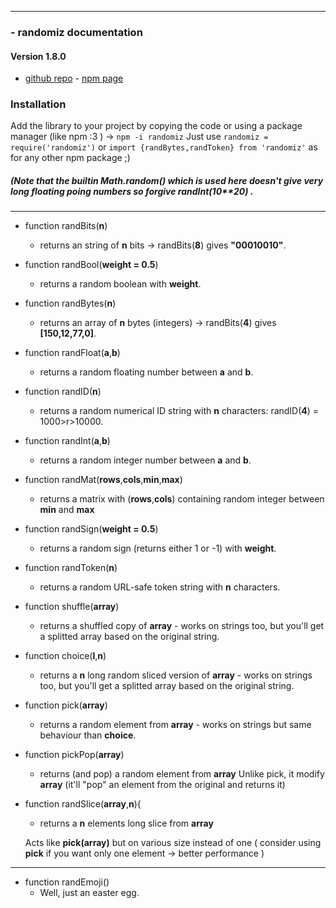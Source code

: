
-------
### - randomiz documentation

#### Version 1.8.0
- [github repo](https://github.com/manerr/randomiz) - [npm page](https://www.npmjs.com/package/randomiz)

### Installation

Add the library to your project by copying the code or using a package manager (like npm :3 )  -> `npm -i randomiz`
Just use `randomiz = require('randomiz')` or `import {randBytes,randToken} from 'randomiz'` as for any other npm package ;) 

##### (Note that the builtin Math.random() which is used here doesn't give very long floating poing numbers so forgive randInt(10\*\*20) .
 
-------

- function randBits(**n**)
    - returns an string of **n** bits → randBits(**8**) gives **"00010010"**.


- function randBool(**weight = 0.5**)
    - returns a random boolean with **weight**.


- function randBytes(**n**)
    - returns an array of **n** bytes (integers) → randBits(**4**) gives **[150,12,77,0]**.


- function randFloat(**a**,**b**)
    - returns a random floating number between **a** and **b**.


- function randID(**n**)
    - returns a random numerical ID string with **n** characters: randID(**4**) = 1000>r>10000.
    

- function randInt(**a**,**b**)
    - returns a random integer number between **a** and **b**.


- function randMat(**rows**,**cols**,**min**,**max**)
    - returns a matrix with (**rows**,**cols**) containing random integer between **min** and **max**


- function randSign(**weight = 0.5**)
    - returns a random sign (returns either 1 or -1) with **weight**.


- function randToken(**n**)
    - returns a random URL-safe token string with **n** characters.


- function shuffle(**array**)
    - returns a shuffled copy of **array** - works on strings too, but you'll get a splitted array based on the original string. 


- function choice(**l**,**n**)
    - returns a **n** long random sliced version of **array** - works on strings too, but you'll get a splitted array based on the original string. 


- function pick(**array**)
    - returns a random element from **array** - works on strings but same behaviour than **choice**. 


- function pickPop(**array**)
    - returns (and pop) a random element from **array** 
    Unlike pick, it modify **array** (it'll "pop" an element from the original and returns it)

- function randSlice(**array**,**n**){
    - returns a **n** elements long slice from **array**
    
    Acts like **pick(array)** but on various size instead of one ( consider using **pick** if you want only one element -> better performance )


-------

- function randEmoji()
    - Well, just an easter egg.
